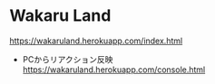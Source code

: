 # Wakaru Land

https://wakaruland.herokuapp.com/index.html

- PCからリアクション反映
https://wakaruland.herokuapp.com/console.html